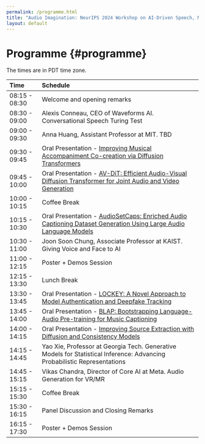 ```yaml
---
permalink: /programme.html
title: "Audio Imagination: NeurIPS 2024 Workshop on AI-Driven Speech, Music, and Sound Generation"
layout: default
---
```



# Programme {#programme}

The times are in PDT time zone. 

| Time  | Schedule |
| :--   | :--  |
| 08:15 - 08:30 | Welcome and opening remarks |
| 08:30 - 09:00 | Alexis Conneau, CEO of Waveforms AI. Conversational Speech Turing Test|
| 09:00 - 09:30 | Anna Huang, Assistant Professor at MIT. TBD |
| 09:30 - 09:45 | Oral Presentation - [Improving Musical Accompaniment Co-creation via Diffusion Transformers](https://openreview.net/forum?id=zyE3Kdd85t) |
| 09:45 - 10:00 | Oral Presentation - [AV-DiT: Efficient Audio-Visual Diffusion Transformer for Joint Audio and Video Generation](https://openreview.net/forum?id=FE6zflN5G5) |
| 10:00 - 10:15 | Coffee Break |
| 10:15 - 10:30 | Oral Presentation - [AudioSetCaps: Enriched Audio Captioning Dataset Generation Using Large Audio Language Models](https://openreview.net/forum?id=uez4PMZwzP) |
| 10:30 - 11:00 | Joon Soon Chung, Associate Professor at KAIST. Giving Voice and Face to AI |
| 11:00 - 12:15 | Poster + Demos Session |
| 12:15 - 13:30 | Lunch Break |
| 13:30 - 13:45 | Oral Presentation - [LOCKEY: A Novel Approach to Model Authentication and Deepfake Tracking](https://openreview.net/forum?id=LZJKErwXqL) |
| 13:45 - 14:00 | Oral Presentation - [BLAP: Bootstrapping Language-Audio Pre-training for Music Captioning](https://openreview.net/forum?id=23LTPLTB88) |
| 14:00 - 14:15 | Oral Presentation - [Improving Source Extraction with Diffusion and Consistency Models](https://openreview.net/forum?id=nskR7tWE6z) |
| 14:15 - 14:45 | Yao Xie, Professor at Georgia Tech. Generative Models for Statistical Inference: Advancing Probabilistic Representations |
| 14:45 - 15:15 | Vikas Chandra, Director of Core AI at Meta. Audio Generation for VR/MR |
| 15:15 - 15:30 | Coffee Break |
| 15:30 - 16:15 | Panel Discussion and Closing Remarks |
| 16:15 - 17:30 |  Poster + Demos Session |
